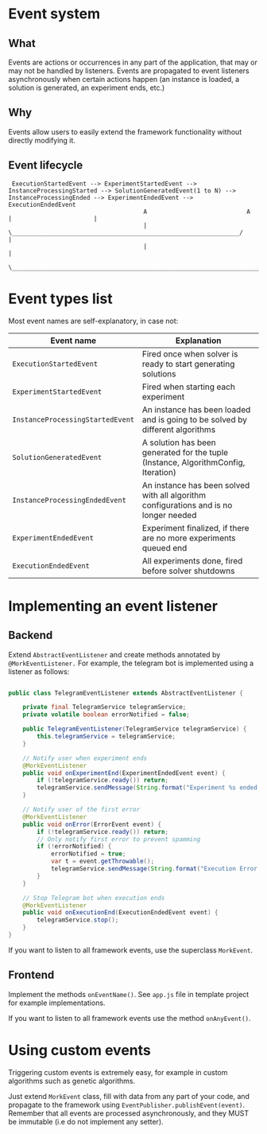 # Event system

## What
Events are actions or occurrences in any part of the application, that may or may not be handled by listeners. Events are propagated to event listeners asynchronously when certain actions happen (an instance is loaded, a solution is generated, an experiment ends, etc.)

## Why
Events allow users to easily extend the framework functionality without directly modifying it.


## Event lifecycle
```
 ExecutionStartedEvent --> ExperimentStartedEvent --> InstanceProcessingStarted --> SolutionGeneratedEvent(1 to N) --> InstanceProcessingEnded --> ExperimentEndedEvent --> ExecutionEndedEvent
                                      A                            A                                                                 |                       |
                                      |                             \________________________________________________________________/                       |
                                      |                                                                                                                      |
                                      \______________________________________________________________________________________________________________________/

```


# Event types list
Most event names are self-explanatory, in case not:

| Event name | Explanation |
| --- | --- |
| `ExecutionStartedEvent` | Fired once when solver is ready to start generating solutions |
| `ExperimentStartedEvent` | Fired when starting each experiment |
| `InstanceProcessingStartedEvent` | An instance has been loaded and is going to be solved by different algorithms |
| `SolutionGeneratedEvent` | A solution has been generated for the tuple (Instance, AlgorithmConfig, Iteration) |
| `InstanceProcessingEndedEvent` | An instance has been solved with all algorithm configurations and is no longer needed |
| `ExperimentEndedEvent` | Experiment finalized, if there are no more experiments queued end |
| `ExecutionEndedEvent` | All experiments done, fired before solver shutdowns |


# Implementing an event listener

## Backend
Extend `AbstractEventListener` and create methods annotated by `@MorkEventListener.` For example, the telegram bot is implemented using a listener as follows:

```Java

public class TelegramEventListener extends AbstractEventListener {

    private final TelegramService telegramService;
    private volatile boolean errorNotified = false;

    public TelegramEventListener(TelegramService telegramService) {
        this.telegramService = telegramService;
    }

    // Notify user when experiment ends
    @MorkEventListener
    public void onExperimentEnd(ExperimentEndedEvent event) {
        if (!telegramService.ready()) return;
        telegramService.sendMessage(String.format("Experiment %s ended. Execution time: %s seconds", event.getExperimentName(), event.getExecutionTime() / 1_000_000_000));
    }

    // Notify user of the first error
    @MorkEventListener
    public void onError(ErrorEvent event) {
        if (!telegramService.ready()) return;
        // Only notify first error to prevent spamming
        if (!errorNotified) {
            errorNotified = true;
            var t = event.getThrowable();
            telegramService.sendMessage(String.format("Execution Error: %s. Further errors will NOT be notified.", t));
        }
    }

    // Stop Telegram bot when execution ends
    @MorkEventListener
    public void onExecutionEnd(ExecutionEndedEvent event) {
        telegramService.stop();
    }
}
```

If you want to listen to all framework events, use the superclass `MorkEvent`.

## Frontend
Implement the methods `onEventName()`. See `app.js` file in template project for example implementations.

If you want to listen to all framework events use the method `onAnyEvent()`.


# Using custom events
Triggering custom events is extremely easy, for example in custom algorithms such as genetic algorithms.

Just extend `MorkEvent` class, fill with data from any part of your code, and propagate to the framework using `EventPublisher.publishEvent(event)`.
Remember that all events are processed asynchronously, and they MUST be immutable (i.e do not implement any setter).
